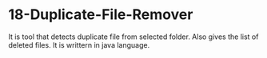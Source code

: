 # 18-Duplicate-File-Remover
It is tool that detects duplicate file from selected folder. Also gives the list of deleted files. It is writtern in java language.
